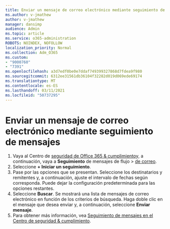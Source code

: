 ```yaml
---
title: Enviar un mensaje de correo electrónico mediante seguimiento de mensajes
ms.author: v-jmathew
author: v-jmathew
manager: dansimp
audience: Admin
ms.topic: article
ms.service: o365-administration
ROBOTS: NOINDEX, NOFOLLOW
localization_priority: Normal
ms.collection: Adm_O365
ms.custom:
- "9000760"
- "7391"
ms.openlocfilehash: a3d7edf0be0e7ddaf749399327868d7fdea9f980
ms.sourcegitcommit: 6312ee31561db36104f32282d019d069ede69174
ms.translationtype: MT
ms.contentlocale: es-ES
ms.lasthandoff: 03/11/2021
ms.locfileid: "50737295"
---
```

# <a name="submit-an-email-message-using-message-trace"></a>Enviar un mensaje de correo electrónico mediante seguimiento de mensajes

1. Vaya al Centro de [seguridad de Office 365 & cumplimiento](https://go.microsoft.com/fwlink/p/?linkid=2077143)y, a continuación, vaya a **Seguimiento** de mensajes de flujo  >  [de correo](https://go.microsoft.com/fwlink/?linkid=2101048).
2. Seleccione **+ Iniciar un seguimiento**.
3. Pase por las opciones que se presentan. Seleccione los destinatarios y remitentes y, a continuación, ajuste el intervalo de fechas según corresponda. Puede dejar la configuración predeterminada para las opciones restantes.
4. Seleccione **Buscar**. Se mostrará una lista de mensajes de correo electrónico en función de los criterios de búsqueda. Haga doble clic en el mensaje que desea enviar y, a continuación, seleccione **Enviar mensaje**.
5. Para obtener más información, vea [Seguimiento de mensajes en el Centro de seguridad & cumplimiento](https://go.microsoft.com/fwlink/?linkid=2101557).
